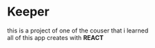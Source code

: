 # Keeper

this is a project of one of the couser that i learned <br>
all of this app creates with <strong > REACT </strong>
